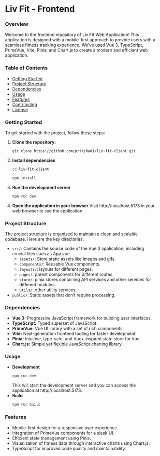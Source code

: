 # Liv Fit - Frontend

### Overview

Welcome to the frontend repository of Liv Fit Web Application! This application is designed with a mobile-first approach to provide users with a seamless fitness tracking experience. We've used Vue 3, TypeScript, PrimeVue, Vite, Pinia, and Chart.js to create a modern and efficient web application.

### Table of Contents

- [Getting Started](#getting-started)
- [Project Structure](#project-structure)
- [Dependencies](#dependencies)
- [Usage](#usage)
- [Features](#features)
- [Contributing](#contributing)
- [License](#license)

### Getting Started

To get started with the project, follow these steps:

1. **Clone the repository:**
   ```bash
   git clone https://github.com/prtkjha01/liv-fit-client.git
   ```
2. **Install dependencies**

   ```bash
   cd liv-fit-client

   npm install
   ```

3. **Run the development server**
   ```bash
   npm run dev
   ```
4. **Open the application in your browser**
   Visit http://localhost:5173 in your web browser to see the application

### Project Structure

The project structure is organized to maintain a clean and scalable codebase. Here are the key directories:

- `src/`: Contains the source code of the Vue 3 application, including crucial files such as App.vue
  - `assets/`: Store static assets like images and gifs.
  - `components/`: Reusable Vue components.
  - `layouts/`: layouts for different pages.
  - `pages/`: parent components for different routes.
  - `store/`: pinia stores containing API services and other services for different modules.
  - `utils/`: other utility services.
- `public/`: Static assets that don't require processing.

### Dependencies

- **Vue 3:** Progressive JavaScript framework for building user interfaces.
- **TypeScript:** Typed superset of JavaScript.
- **PrimeVue:** Vue UI library with a set of rich components.
- **Vite:** Next-generation frontend tooling for faster development.
- **Pinia:** Intuitive, type-safe, and Vuex-inspired state store for Vue.
- **Chart.js:** Simple yet flexible JavaScript charting library.

### Usage

- **Development**
  ```bash
  npm run dev
  ```
  This will start the development server and you can access the application at http://localhost:5173.
- **Build**
  ```bash
  npm run build
  ```

### Features

- Mobile-first design for a responsive user experience.
- Integration of PrimeVue components for a sleek UI.
- Efficient state management using Pinia.
- Visualization of fitness data through interactive charts using Chart.js.
- TypeScript for improved code quality and maintainability.
